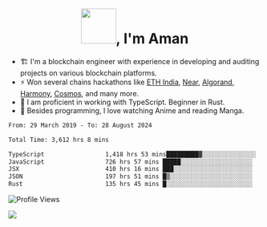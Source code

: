<h1 align="center"><img src="https://media2.giphy.com/media/v1.Y2lkPTc5MGI3NjExZmx5c2N1N2lkbjg5NnI3ajI2ZXhxZ24yZ3cxcmJibTZrMWZkbjlxaSZlcD12MV9pbnRlcm5hbF9naWZfYnlfaWQmY3Q9Zw/AFdcYElkoNAUE/giphy.webp" width="70">, I'm Aman</h1>

- 🏗️ I'm a blockchain engineer with experience in developing and auditing projects on various blockchain platforms.
- ⚡ Won several chains hackathons like [ETH India](https://devfolio.co/projects/hivm-hybrid-intent-virtual-machine-3ba1), [Near](https://medium.com/encode-club/encode-x-near-hackathon-finale-prizewinners-and-summary-fcf6e409ab07), [Algorand](https://algorand-innovate.hackerearth.com), [Harmony](https://medium.com/harmony-one/winners-of-the-hack-the-horizon-hackathon-ae04f95b71ab), [Cosmos](https://www.hackerearth.com/challenges/hackathon/hackatom-india/), and many more.
- 🌊 I am proficient in working with TypeScript. Beginner in Rust.
- 🍣 Besides programming, I love watching Anime and reading Manga.

<!--START_SECTION:waka-->

```txt
From: 29 March 2019 - To: 28 August 2024

Total Time: 3,612 hrs 8 mins

TypeScript                 1,418 hrs 53 mins█████████▓░░░░░░░░░░░░░░░   39.28 %
JavaScript                 726 hrs 57 mins █████░░░░░░░░░░░░░░░░░░░░   20.13 %
JSX                        410 hrs 16 mins ███░░░░░░░░░░░░░░░░░░░░░░   11.36 %
JSON                       197 hrs 51 mins █▒░░░░░░░░░░░░░░░░░░░░░░░   05.48 %
Rust                       135 hrs 45 mins █░░░░░░░░░░░░░░░░░░░░░░░░   03.76 %
```

<!--END_SECTION:waka-->

![Profile Views](https://komarev.com/ghpvc/?username=amanraj1608&label=Profile%20views&color=0e75b6&style=flat-square)

![](https://hit.yhype.me/github/profile?user_id=42104907)
